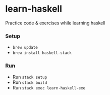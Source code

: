 # learn-haskell
Practice code &amp; exercises while learning haskell

### Setup
* `brew update`
* `brew install haskell-stack`

### Run
* Run `stack setup`
* Run `stack build`
* Run `stack exec learn-haskell-exe`
